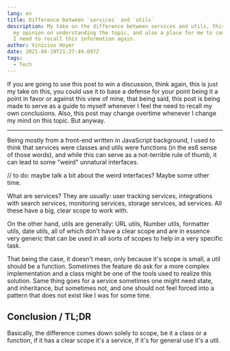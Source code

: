 ```yaml
---
lang: en
title: Difference between `services` and `utils`
description: My take on the difference between services and utils, this is just
  my opinion on understanding the topic, and also a place for me to come back as
  I need to recall this information again.
author: Vinícius Hoyer
date: 2021-04-19T21:27:49.697Z
tags:
  - Tech
---
```

If you are going to use this post to win a discussion, think again, this is just my take on this, you could use it to base a defense for your point being it a point in favor or against this view of mine, that being said, this post is being made to serve as a guide to myself whenever I feel the need to recall my own conclusions. Also, this post may change overtime whenever I change my mind on this topic. But anyway.

---

Being mostly from a front-end written in JavaScript background, I used to think that services were classes and utils were functions (in the es6 sense of those words), and while this can serve as a not-terrible rule of thumb, it can lead to some "weird" unnatural interfaces.

// to do: maybe talk a bit about the weird interfaces? Maybe some other time.

What are services? They are usually: user tracking services, integrations with search services, monitoring services, storage services, ad services. All these have a big, clear scope to work with.

On the other hand, utils are generally: URL utils, Number utils, formatter utils, date utils, all of which don't have a clear scope and are in essence very generic that can be used in all sorts of scopes to help in a very specific task.

That being the case, it doesn't mean, only because it's scope is small, a util should be a function. Sometimes the feature do ask for a more complex implementation and a class might be one of the tools used to realize this solution. Same thing goes for a service sometimes one might need state, and inheritance, but sometimes not, and one should not feel forced into a pattern that does not exist like I was for some time.

## Conclusion / TL;DR

Basically, the difference comes down solely to scope, be it a class or a function, if it has a clear scope it's a service, if it's for general use it's a util.
